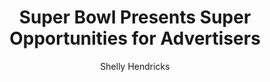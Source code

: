 ---
layout: post
title:  Super Bowl Presents Super Opportunities for Advertisers
author: Shelly Hendricks
---